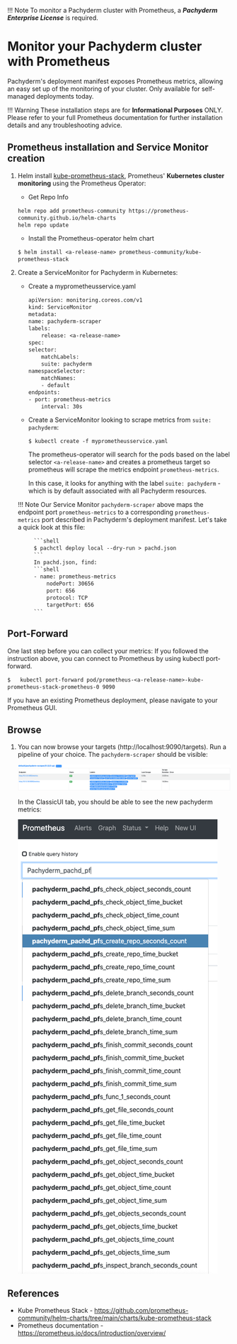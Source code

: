 !!! Note 
    To monitor a Pachyderm cluster
    with Prometheus, 
    a ***Pachyderm Enterprise License*** is required. 

# Monitor your Pachyderm cluster with Prometheus

Pachyderm's deployment manifest exposes Prometheus metrics, 
allowing an easy set up of the monitoring of your cluster.
Only available for self-managed deployments today. 


!!! Warning 
    These installation steps are for **Informational Purposes** ONLY. 
    Please refer to your full Prometheus documentation 
    for further installation details and any troubleshooting advice.
## Prometheus installation and Service Monitor creation
1. Helm install [kube-prometheus-stack](https://github.com/prometheus-community/helm-charts/tree/main/charts/kube-prometheus-stack#kube-prometheus-stack),
Prometheus' **Kubernetes cluster monitoring** using the Prometheus Operator:

    - Get Repo Info
    ```shell
    helm repo add prometheus-community https://prometheus-community.github.io/helm-charts
    helm repo update
    ```

    - Install the Prometheus-operator helm chart
    ```shell
    $ helm install <a-release-name> prometheus-community/kube-prometheus-stack
    ```

1. Create a ServiceMonitor for Pachyderm in Kubernetes:
    - Create a myprometheusservice.yaml
        ```shell
        apiVersion: monitoring.coreos.com/v1
        kind: ServiceMonitor
        metadata:
        name: pachyderm-scraper
        labels:
            release: <a-release-name>
        spec:
        selector:
            matchLabels:
            suite: pachyderm
        namespaceSelector:
            matchNames:
            - default
        endpoints:
        - port: prometheus-metrics
            interval: 30s
        ```
    - Create a ServiceMonitor looking to scrape metrics from `suite: pachyderm`:
        ```shell
        $ kubectl create -f myprometheusservice.yaml
        ```
        The prometheus-operator will search for the pods based on the label selector `<a-release-name>`
        and creates a prometheus target so prometheus will scrape the metrics endpoint `prometheus-metrics`.

        In this case, it looks for anything with the label `suite: pachyderm` -
        which is by default associated with all Pachyderm resources.

    !!! Note
            Our Service Monitor `pachyderm-scraper` above maps the endpoint port `prometheus-metrics`
            to a corresponding `prometheus-metrics` port described in Pachyderm's deployment manifest.
            Let's take a quick look at this file:
            
            ```shell
            $ pachctl deploy local --dry-run > pachd.json
            ```
            In pachd.json, find:
            ```shell
            - name: prometheus-metrics
                nodePort: 30656
                port: 656
                protocol: TCP
                targetPort: 656
            ```
    
## Port-Forward
One last step before you can collect your metrics:
If you followed the instruction above, you can connect to Prometheus by using kubectl port-forward.

```shell
$   kubectl port-forward pod/prometheus-<a-release-name>-kube-prometheus-stack-prometheus-0 9090
```
If you have an existing Prometheus deployment, please navigate to your Prometheus GUI.

## Browse
1. You can now browse your targets (http://localhost:9090/targets).
    Run a pipeline of your choice. The `pachyderm-scraper` should be visible:

    ![pachyderm scraper target](./img/prometheus_target_pachyderm_scaper.png)

    In the ClassicUI tab, you should be able to see the new pachyderm metrics:

    ![pachyderm metrics](./img/prometheus_pachyderm_metrics.png)

## References

* Kube Prometheus Stack - https://github.com/prometheus-community/helm-charts/tree/main/charts/kube-prometheus-stack
* Prometheus documentation - https://prometheus.io/docs/introduction/overview/